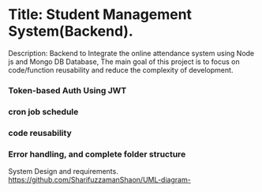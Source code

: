 # Title: Student Management System(Backend).
Description: Backend to Integrate the online attendance system using Node js and Mongo DB Database,
The main goal of this project is to focus on code/function reusability and reduce the complexity of development.  

### Token-based Auth Using JWT 
### cron job schedule
### code reusability 
### Error handling, and complete folder structure  



System Design and requirements.
https://github.com/SharifuzzamanShaon/UML-diagram-
